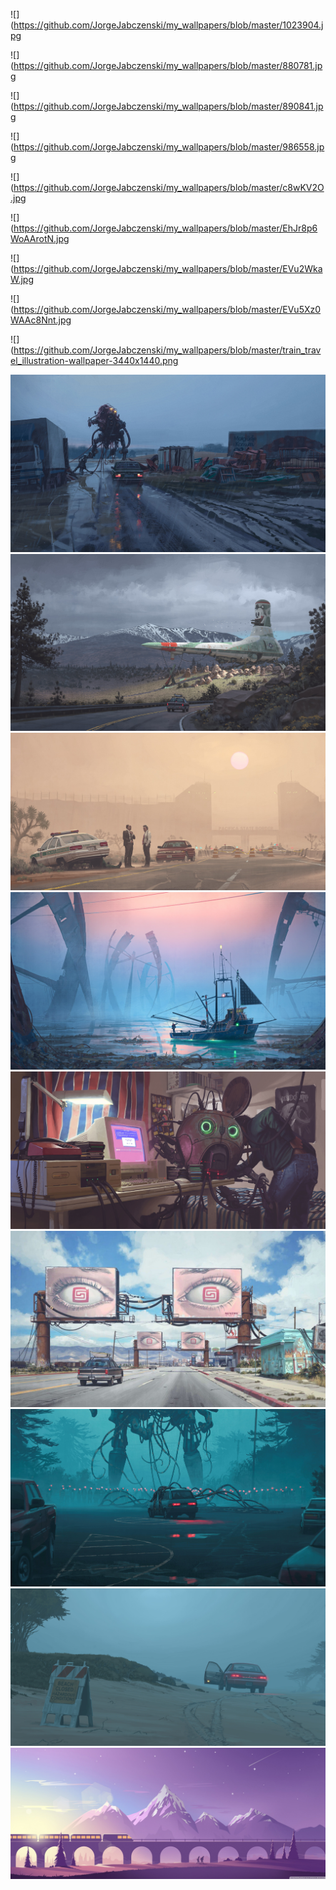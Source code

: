 ![](https://github.com/JorgeJabczenski/my_wallpapers/blob/master/1023904.jpg


![](https://github.com/JorgeJabczenski/my_wallpapers/blob/master/880781.jpg


![](https://github.com/JorgeJabczenski/my_wallpapers/blob/master/890841.jpg


![](https://github.com/JorgeJabczenski/my_wallpapers/blob/master/986558.jpg


![](https://github.com/JorgeJabczenski/my_wallpapers/blob/master/c8wKV2O.jpg


![](https://github.com/JorgeJabczenski/my_wallpapers/blob/master/EhJr8p6WoAArotN.jpg


![](https://github.com/JorgeJabczenski/my_wallpapers/blob/master/EVu2WkaW.jpg


![](https://github.com/JorgeJabczenski/my_wallpapers/blob/master/EVu5Xz0WAAc8Nnt.jpg


![](https://github.com/JorgeJabczenski/my_wallpapers/blob/master/train_travel_illustration-wallpaper-3440x1440.png


![](https://github.com/JorgeJabczenski/my_wallpapers/blob/master/1023904.jpg)
![](https://github.com/JorgeJabczenski/my_wallpapers/blob/master/880781.jpg)
![](https://github.com/JorgeJabczenski/my_wallpapers/blob/master/890841.jpg)
![](https://github.com/JorgeJabczenski/my_wallpapers/blob/master/986558.jpg)
![](https://github.com/JorgeJabczenski/my_wallpapers/blob/master/c8wKV2O.jpg)
![](https://github.com/JorgeJabczenski/my_wallpapers/blob/master/EhJr8p6WoAArotN.jpg)
![](https://github.com/JorgeJabczenski/my_wallpapers/blob/master/EVu2WkaW.jpg)
![](https://github.com/JorgeJabczenski/my_wallpapers/blob/master/EVu5Xz0WAAc8Nnt.jpg)
![](https://github.com/JorgeJabczenski/my_wallpapers/blob/master/train_travel_illustration-wallpaper-3440x1440.png)
